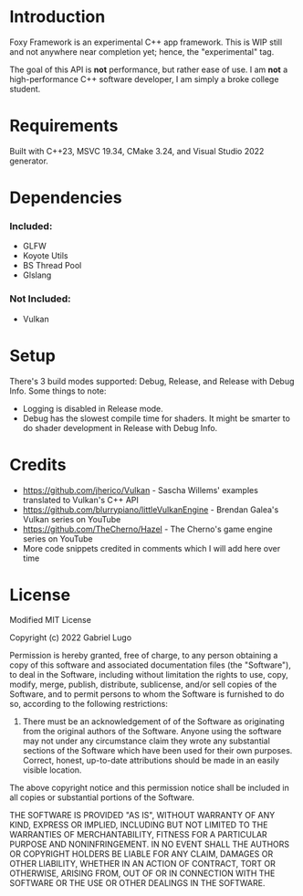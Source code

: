 # Introduction
Foxy Framework is an experimental C++ app framework. This is WIP still and not anywhere near completion yet; hence, the "experimental" tag.

The goal of this API is **not** performance, but rather ease of use. I am **not** a high-performance C++ software developer, I am
simply a broke college student.

# Requirements
Built with C++23, MSVC 19.34, CMake 3.24, and Visual Studio 2022 generator.
 
# Dependencies
### Included:
 - GLFW
 - Koyote Utils
 - BS Thread Pool
 - Glslang
### Not Included:
 - Vulkan

# Setup

 There's 3 build modes supported: Debug, Release, and Release with Debug Info. Some things 
 to note: 
 - Logging is disabled in Release mode.
 - Debug has the slowest compile time for shaders. It might be smarter to do shader development 
 in Release with Debug Info.

# Credits
 - https://github.com/jherico/Vulkan - Sascha Willems' examples translated to Vulkan's C++ API
 - https://github.com/blurrypiano/littleVulkanEngine - Brendan Galea's Vulkan series on YouTube
 - https://github.com/TheCherno/Hazel - The Cherno's game engine series on YouTube
 - More code snippets credited in comments which I will add here over time

# License

Modified MIT License

Copyright (c) 2022 Gabriel Lugo

Permission is hereby granted, free of charge, to any person obtaining a copy
of this software and associated documentation files (the "Software"), to deal
in the Software, including without limitation the rights
to use, copy, modify, merge, publish, distribute, sublicense, and/or sell
copies of the Software, and to permit persons to whom the Software is
furnished to do so, according to the following restrictions:

1. There must be an acknowledgement of of the Software as originating from the 
   original authors of the Software. Anyone using the software may not under any 
   circumstance claim they wrote any substantial sections of the Software which 
   have been used for their own purposes. Correct, honest, up-to-date attributions 
   should be made in an easily visible location.

The above copyright notice and this permission notice shall be included in all
copies or substantial portions of the Software.

THE SOFTWARE IS PROVIDED "AS IS", WITHOUT WARRANTY OF ANY KIND, EXPRESS OR
IMPLIED, INCLUDING BUT NOT LIMITED TO THE WARRANTIES OF MERCHANTABILITY,
FITNESS FOR A PARTICULAR PURPOSE AND NONINFRINGEMENT. IN NO EVENT SHALL THE
AUTHORS OR COPYRIGHT HOLDERS BE LIABLE FOR ANY CLAIM, DAMAGES OR OTHER
LIABILITY, WHETHER IN AN ACTION OF CONTRACT, TORT OR OTHERWISE, ARISING FROM,
OUT OF OR IN CONNECTION WITH THE SOFTWARE OR THE USE OR OTHER DEALINGS IN THE
SOFTWARE.
